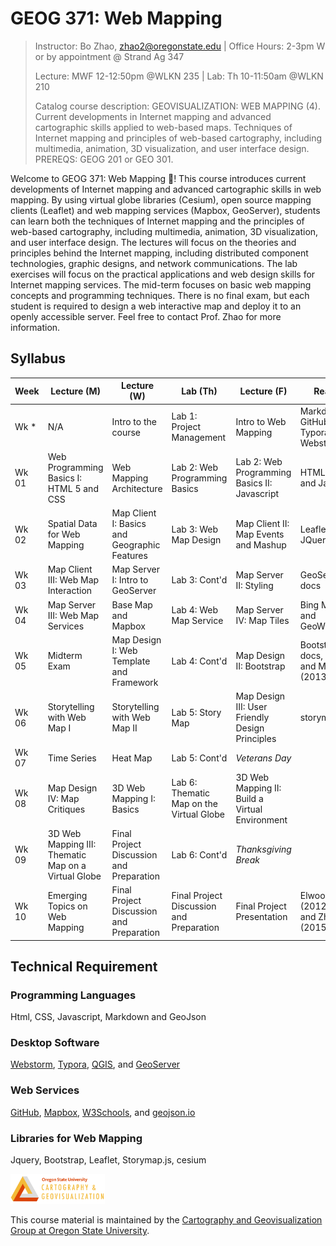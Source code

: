 # GEOG 371: Web Mapping
>
>Instructor: Bo Zhao, zhao2@oregonstate.edu | Office Hours: 2-3pm W or by appointment @ Strand Ag 347
>
>Lecture: MWF 12-12:50pm @WLKN 235 | Lab: Th 10-11:50am @WLKN 210
>
>Catalog course description: GEOVISUALIZATION: WEB MAPPING (4).
>Current developments in Internet mapping and advanced cartographic skills applied to web-based maps. Techniques of Internet mapping and principles of web-based cartography, including multimedia, animation, 3D visualization, and user interface design. PREREQS: GEOG 201 or GEO 301.

Welcome to GEOG 371: Web Mapping :gift_heart:! This course introduces current developments of Internet mapping and advanced cartographic skills in web mapping.  By using virtual globe libraries (Cesium), open source mapping clients (Leaflet) and web mapping services (Mapbox, GeoServer), students can learn both the techniques of Internet mapping and the principles of web-based cartography, including multimedia, animation, 3D visualization, and user interface design. The lectures will focus on the theories and principles behind the Internet mapping, including distributed component technologies, graphic designs, and network communications. The lab exercises will focus on the practical applications and web design skills for Internet mapping services. The mid-term focuses on basic web mapping concepts and programming techniques. There is no final exam, but each student is required to design a web interactive map and deploy it to an openly accessible server. Feel free to contact Prof. Zhao for more information.

## Syllabus

| Week  | Lecture (M)                              | Lecture (W)                              | Lab (Th)                                 | Lecture (F)                              | Reading                                  |
| ----- | ---------------------------------------- | ---------------------------------------- | ---------------------------------------- | ---------------------------------------- | ---------------------------------------- |
| Wk *  | N/A                                      | Intro to the course                      | Lab 1: Project Management                | Intro to Web Mapping                     | Markdown, GitHub,  Typora, and Webstorm. |
| Wk 01 | Web Programming Basics I: HTML 5 and CSS | Web Mapping Architecture                 | Lab 2: Web Programming Basics            | Lab 2: Web Programming Basics II: Javascript | HTML, CSS and Javascript                 |
| Wk 02 | Spatial Data for Web Mapping             | Map Client I: Basics and Geographic Features | Lab 3: Web Map Design                    | Map Client II: Map Events and Mashup     | Leaflet and JQuery                       |
| Wk 03 | Map Client III: Web Map Interaction      | Map Server I: Intro to GeoServer         | Lab 3: Cont'd                            | Map Server II: Styling                   | GeoServer docs                           |
| Wk 04 | Map Server III: Web Map Services         | Base Map and Mapbox                      | Lab 4: Web Map Service                   | Map Server IV: Map Tiles                 | Bing Map Tile, and GeoWebCache           |
| Wk 05 | Midterm Exam                             | Map Design I: Web Template and Framework | Lab 4: Cont'd                            | Map Design II: Bootstrap                 | Bootstrap docs, Kosara and Mackinlay (2013) |
| Wk 06 | Storytelling with Web Map I              | Storytelling with Web Map II             | Lab 5: Story Map                         | Map Design III: User Friendly Design Principles | storymap.js                              |
| Wk 07 | Time Series                              | Heat Map                                 | Lab 5: Cont'd                            | *Veterans Day*                             |                                          |
| Wk 08 | Map Design IV: Map Critiques             | 3D Web Mapping I: Basics                 | Lab 6:  Thematic Map on the Virtual Globe | 3D Web Mapping II: Build a Virtual Environment |                                          |
| Wk 09 | 3D Web Mapping III: Thematic Map on a Virtual Globe | Final Project Discussion and Preparation | Lab 6: Cont'd                            | *Thanksgiving Break*                       |                                          |
| Wk 10 | Emerging Topics on Web Mapping           | Final Project Discussion and Preparation | Final Project Discussion and Preparation | Final Project Presentation               | Elwood et al. (2012), Sui and Zhao (2015) |

## Technical Requirement

### Programming Languages

Html, CSS, Javascript, Markdown and GeoJson

### Desktop Software
	
[Webstorm](https://www.jetbrains.com/webstorm/buy/#edition=discounts), [Typora](https://typora.io), [QGIS](http://www.qgis.org/en/site/), and [GeoServer](http://geoserver.org/)
	
### Web Services

[GitHub](https://github.com/), [Mapbox](https://www.mapbox.com/), [W3Schools](https://www.w3schools.com/), and [geojson.io](http://geojson.io)
	
### Libraries for Web Mapping
	
Jquery, Bootstrap, Leaflet, Storymap.js, cesium

<img src="img/logo.png" width="30%" height="30%"></img>

This course material is maintained by the [Cartography and Geovisualization Group at Oregon State University](http://geoviz.ceoas.oregonstate.edu). 